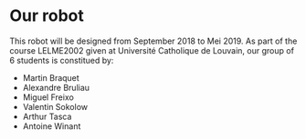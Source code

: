 # Our robot
This robot will be designed from September 2018 to Mei 2019. As part of the course LELME2002 given at Université Catholique de Louvain, our group of 6 students is constitued by:
- Martin Braquet
- Alexandre Bruliau
- Miguel Freixo
- Valentin Sokolow
- Arthur Tasca
- Antoine Winant


